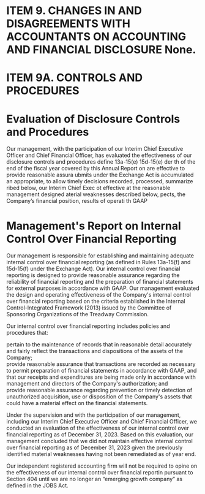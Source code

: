 # ITEM 9. CHANGES IN AND DISAGREEMENTS WITH ACCOUNTANTS ON ACCOUNTING AND FINANCIAL DISCLOSURE None.  

# ITEM 9A. CONTROLS AND PROCEDURES  

# Evaluation of Disclosure Controls and Procedures  

Our management, with the participation of our Interim Chief Executive Officer and Chief Financial Officer, has evaluated the effectiveness of our disclosure controls and procedures define 13a-15(e) 15d-15(e) der th of the end of the fiscal year covered by this Annual Report on are effective to provide reasonable assura ubmits under the Exchange Act is accumulated an appropriate, to allow timely decisions recorded, processed, summarize ribed below, our Interim Chief Exec ot effective at the reasonable management designed aterial weaknesses described below, pects, the Company’s financial position, results of operati th GAAP  

# Management's Report on Internal Control Over Financial Reporting  

Our management is responsible for establishing and maintaining adequate internal control over financial reporting (as defined in Rules 13a-15(f) and 15d-15(f) under the Exchange Act). Our internal control over financial reporting is designed to provide reasonable assurance regarding the reliability of financial reporting and the preparation of financial statements for external purposes in accordance with GAAP. Our management evaluated the design and operating effectiveness of the Company's internal control over financial reporting based on the criteria established in the Internal Control-Integrated Framework (2013) issued by the Committee of Sponsoring Organizations of the Treadway Commission.  

Our internal control over financial reporting includes policies and procedures that:  

pertain to the maintenance of records that in reasonable detail accurately and fairly reflect the transactions and dispositions of the assets of the Company;   
provide reasonable assurance that transactions are recorded as necessary to permit preparation of financial statements in accordance with GAAP, and that our receipts and expenditures are being made only in accordance with management and directors of the Company's authorization; and   
provide reasonable assurance regarding prevention or timely detection of unauthorized acquisition, use or disposition of the Company's assets that could have a material effect on the financial statements.  

Under the supervision and with the participation of our management, including our Interim Chief Executive Officer and Chief Financial Officer, we conducted an evaluation of the effectiveness of our internal control over financial reporting as of December 31, 2023. Based on this evaluation, our management concluded that we did not maintain effective internal control over financial reporting as of December 31, 2023 given the previously identified material weaknesses having not been remediated as of year end.  

Our independent registered accounting firm will not be required to opine on the effectiveness of our internal control over financial reportin pursuant to Section 404 until we are no longer an “emerging growth company” as defined in the JOBS Act.  